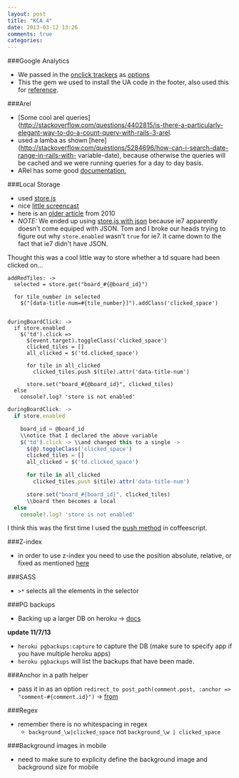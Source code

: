 ```yaml
---
layout: post
title: "KCA 4"
date: 2013-03-12 13:26
comments: true
categories: 
---
```


###Google Analytics
  - We passed in the [onclick trackers](https://developers.google.com/analytics/devguides/collection/gajs/eventTrackerGuide) as [options](http://stackoverflow.com/questions/4274002/rails-link-to-ruby-variable-in-onclick-javascript)
  - This the gem we used to install the UA code in the footer, also used this for [reference](https://raw.github.com/carrot/hw-packages-private/master/google_analytics.rb?login=tmilewski&token=2e0a477e5793c263c3ba48d191995233).

###Arel
  - [Some cool arel queries](http://stackoverflow.com/questions/4402815/is-there-a-particularly-elegant-way-to-do-a-count-query-with-rails-3-arel. 
  - used a lamba as shown [here](http://stackoverflow.com/questions/5284696/how-can-i-search-date-range-in-rails-with- variable-date), because otherwise the queries will be cached and we were running queries for a day to day basis.
  - ARel has some good [documentation.](https://github.com/rails/arel)

###Local Storage
  - used [store.js](https://github.com/marcuswestin/store.js)
  - nice [little screencast](http://javascriptplayground.com/blog/2012/06/javascript-local-storage-store-js-tutorial)
  - here is an [older article](http://coding.smashingmagazine.com/2010/10/11/local-storage-and-how-to-use-it/) from 2010
  - *NOTE:* We ended up using [store.js with json](https://github.com/marcuswestin/store.js/blob/master/store%2Bjson2.min.js) because ie7 apparently doesn't come equiped with JSON. Tom and I broke our heads trying to figure out why `store.enabled` wasn't `true` for ie7. It came down to the fact that ie7 didn't have JSON.

Thought this was a cool little way to store whether a td square had been clicked on...
```
addRedTiles: ->
  selected = store.get("board_#{@board_id}")

  for tile_number in selected
    $("[data-title-num=#{tile_number}]").addClass('clicked_space')


duringBoardClick: ->
  if store.enabled
    $('td').click =>
      $(event.target).toggleClass('clicked_space')
      clicked_tiles = []
      all_clicked = $('td.clicked_space')

      for tile in all_clicked
        clicked_tiles.push $(tile).attr('data-title-num')

      store.set("board_#{@board_id}", clicked_tiles)
  else
    console?.log? 'store is not enabled'
```

```javascript This needed to be updated b/c of event.targer
duringBoardClick: ->
  if store.enabled

    board_id = @board_id
    \\notice that I declared the above variable
    $('td').click -> \\and changed this to a single ->
      $(@).toggleClass('clicked_space')
      clicked_tiles = []
      all_clicked = $('td.clicked_space')

      for tile in all_clicked
        clicked_tiles.push $(tile).attr('data-title-num')

      store.set("board_#{board_id}", clicked_tiles)
      \\board then becomes a local
  else
    console?.log? 'store is not enabled' 
```

I think this was the first time I used the [push method](http://stackoverflow.com/questions/7398354/in-coffeescript-how-do-you-append-a-value-to-an-array) in coffeescript.

###Z-index
  - in order to use z-index you need to use the position absolute, relative, or fixed as mentioned [here](http://www.w3schools.com/cssref/pr_pos_z-index.asp)

###SASS
  - `>*` selects all the elements in the selector

###PG backups
  - Backing up a larger DB on heroku -> [docs](https://devcenter.heroku.com/articles/pgbackups)

  **update 11/7/13**
  - `heroku pgbackups:capture` to capture the DB (make sure to specify app if you have multiple heroku apps)
  - `heroku pgbackups` will list the backups that have been made.

###Anchor in a path helper
  - pass it in as an option `redirect_to post_path(comment.post, :anchor => "comment-#{comment.id}")` -> [from](http://stackoverflow.com/questions/4981029/how-do-you-use-anchors-for-ids-in-routes-in-rails-3)

###Regex
  - remember there is no whitespacing in regex
    - `background_\w|clicked_space` not `background_\w | clicked_space`

###Background images in mobile
  - need to make sure to explicity define the background image and background size for mobile
